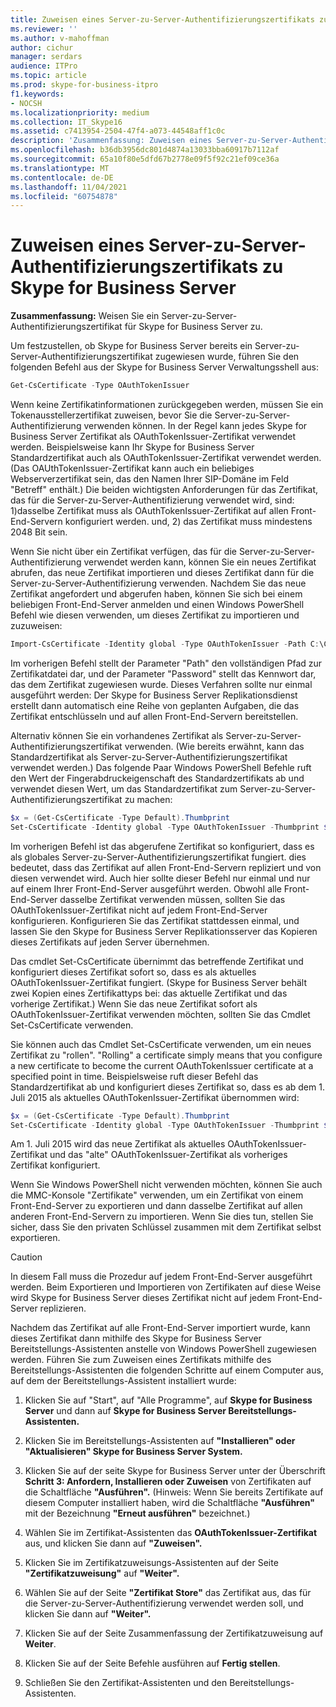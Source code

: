 ```yaml
---
title: Zuweisen eines Server-zu-Server-Authentifizierungszertifikats zu Skype for Business Server
ms.reviewer: ''
ms.author: v-mahoffman
author: cichur
manager: serdars
audience: ITPro
ms.topic: article
ms.prod: skype-for-business-itpro
f1.keywords:
- NOCSH
ms.localizationpriority: medium
ms.collection: IT_Skype16
ms.assetid: c7413954-2504-47f4-a073-44548aff1c0c
description: 'Zusammenfassung: Zuweisen eines Server-zu-Server-Authentifizierungszertifikats für Skype for Business Server.'
ms.openlocfilehash: b36db3956dc801d4874a13033bba60917b7112af
ms.sourcegitcommit: 65a10f80e5dfd67b2778e09f5f92c21ef09ce36a
ms.translationtype: MT
ms.contentlocale: de-DE
ms.lasthandoff: 11/04/2021
ms.locfileid: "60754878"
---
```

# <a name="assign-a-server-to-server-authentication-certificate-to-skype-for-business-server"></a>Zuweisen eines Server-zu-Server-Authentifizierungszertifikats zu Skype for Business Server
**Zusammenfassung:** Weisen Sie ein Server-zu-Server-Authentifizierungszertifikat für Skype for Business Server zu.
  
Um festzustellen, ob Skype for Business Server bereits ein Server-zu-Server-Authentifizierungszertifikat zugewiesen wurde, führen Sie den folgenden Befehl aus der Skype for Business Server Verwaltungsshell aus:
  
```PowerShell
Get-CsCertificate -Type OAuthTokenIssuer
```

Wenn keine Zertifikatinformationen zurückgegeben werden, müssen Sie ein Tokenausstellerzertifikat zuweisen, bevor Sie die Server-zu-Server-Authentifizierung verwenden können. In der Regel kann jedes Skype for Business Server Zertifikat als OAuthTokenIssuer-Zertifikat verwendet werden. Beispielsweise kann Ihr Skype for Business Server Standardzertifikat auch als OAuthTokenIssuer-Zertifikat verwendet werden. (Das OAUthTokenIssuer-Zertifikat kann auch ein beliebiges Webserverzertifikat sein, das den Namen Ihrer SIP-Domäne im Feld "Betreff" enthält.) Die beiden wichtigsten Anforderungen für das Zertifikat, das für die Server-zu-Server-Authentifizierung verwendet wird, sind: 1)dasselbe Zertifikat muss als OAuthTokenIssuer-Zertifikat auf allen Front-End-Servern konfiguriert werden. und, 2) das Zertifikat muss mindestens 2048 Bit sein.
  
Wenn Sie nicht über ein Zertifikat verfügen, das für die Server-zu-Server-Authentifizierung verwendet werden kann, können Sie ein neues Zertifikat abrufen, das neue Zertifikat importieren und dieses Zertifikat dann für die Server-zu-Server-Authentifizierung verwenden. Nachdem Sie das neue Zertifikat angefordert und abgerufen haben, können Sie sich bei einem beliebigen Front-End-Server anmelden und einen Windows PowerShell Befehl wie diesen verwenden, um dieses Zertifikat zu importieren und zuzuweisen:
  
```PowerShell
Import-CsCertificate -Identity global -Type OAuthTokenIssuer -Path C:\Certificates\ServerToServerAuth.pfx  -Password "P@ssw0rd"
```

Im vorherigen Befehl stellt der Parameter "Path" den vollständigen Pfad zur Zertifikatdatei dar, und der Parameter "Password" stellt das Kennwort dar, das dem Zertifikat zugewiesen wurde. Dieses Verfahren sollte nur einmal ausgeführt werden: Der Skype for Business Server Replikationsdienst erstellt dann automatisch eine Reihe von geplanten Aufgaben, die das Zertifikat entschlüsseln und auf allen Front-End-Servern bereitstellen.
  
Alternativ können Sie ein vorhandenes Zertifikat als Server-zu-Server-Authentifizierungszertifikat verwenden. (Wie bereits erwähnt, kann das Standardzertifikat als Server-zu-Server-Authentifizierungszertifikat verwendet werden.) Das folgende Paar Windows PowerShell Befehle ruft den Wert der Fingerabdruckeigenschaft des Standardzertifikats ab und verwendet diesen Wert, um das Standardzertifikat zum Server-zu-Server-Authentifizierungszertifikat zu machen:
  
```PowerShell
$x = (Get-CsCertificate -Type Default).Thumbprint
Set-CsCertificate -Identity global -Type OAuthTokenIssuer -Thumbprint $x
```

Im vorherigen Befehl ist das abgerufene Zertifikat so konfiguriert, dass es als globales Server-zu-Server-Authentifizierungszertifikat fungiert. dies bedeutet, dass das Zertifikat auf allen Front-End-Servern repliziert und von diesen verwendet wird. Auch hier sollte dieser Befehl nur einmal und nur auf einem Ihrer Front-End-Server ausgeführt werden. Obwohl alle Front-End-Server dasselbe Zertifikat verwenden müssen, sollten Sie das OAuthTokenIssuer-Zertifikat nicht auf jedem Front-End-Server konfigurieren. Konfigurieren Sie das Zertifikat stattdessen einmal, und lassen Sie den Skype for Business Server Replikationsserver das Kopieren dieses Zertifikats auf jeden Server übernehmen.
  
Das cmdlet Set-CsCertificate übernimmt das betreffende Zertifikat und konfiguriert dieses Zertifikat sofort so, dass es als aktuelles OAuthTokenIssuer-Zertifikat fungiert. (Skype for Business Server behält zwei Kopien eines Zertifikattyps bei: das aktuelle Zertifikat und das vorherige Zertifikat.) Wenn Sie das neue Zertifikat sofort als OAuthTokenIssuer-Zertifikat verwenden möchten, sollten Sie das Cmdlet Set-CsCertificate verwenden.
  
Sie können auch das Cmdlet Set-CsCertificate verwenden, um ein neues Zertifikat zu "rollen". "Rolling" a certificate simply means that you configure a new certificate to become the current OAuthTokenIssuer certificate at a specified point in time. Beispielsweise ruft dieser Befehl das Standardzertifikat ab und konfiguriert dieses Zertifikat so, dass es ab dem 1. Juli 2015 als aktuelles OAuthTokenIssuer-Zertifikat übernommen wird:
  
```PowerShell
$x = (Get-CsCertificate -Type Default).Thumbprint
Set-CsCertificate -Identity global -Type OAuthTokenIssuer -Thumbprint $x -EffectiveDate "7/1/2015" -Roll
```

Am 1. Juli 2015 wird das neue Zertifikat als aktuelles OAuthTokenIssuer-Zertifikat und das "alte" OAuthTokenIssuer-Zertifikat als vorheriges Zertifikat konfiguriert.
  
Wenn Sie Windows PowerShell nicht verwenden möchten, können Sie auch die MMC-Konsole "Zertifikate" verwenden, um ein Zertifikat von einem Front-End-Server zu exportieren und dann dasselbe Zertifikat auf allen anderen Front-End-Servern zu importieren. Wenn Sie dies tun, stellen Sie sicher, dass Sie den privaten Schlüssel zusammen mit dem Zertifikat selbst exportieren.
  
> [!CAUTION]
> In diesem Fall muss die Prozedur auf jedem Front-End-Server ausgeführt werden. Beim Exportieren und Importieren von Zertifikaten auf diese Weise wird Skype for Business Server dieses Zertifikat nicht auf jedem Front-End-Server replizieren. 
  
Nachdem das Zertifikat auf alle Front-End-Server importiert wurde, kann dieses Zertifikat dann mithilfe des Skype for Business Server Bereitstellungs-Assistenten anstelle von Windows PowerShell zugewiesen werden. Führen Sie zum Zuweisen eines Zertifikats mithilfe des Bereitstellungs-Assistenten die folgenden Schritte auf einem Computer aus, auf dem der Bereitstellungs-Assistent installiert wurde:
  
1. Klicken Sie auf "Start", auf "Alle Programme", auf **Skype for Business Server** und dann auf **Skype for Business Server Bereitstellungs-Assistenten.**
    
2. Klicken Sie im Bereitstellungs-Assistenten auf **"Installieren" oder "Aktualisieren" Skype for Business Server System.**
    
3. Klicken Sie auf der seite Skype for Business Server unter der Überschrift **Schritt 3: Anfordern, Installieren oder Zuweisen** von Zertifikaten auf die Schaltfläche **"Ausführen".** (Hinweis: Wenn Sie bereits Zertifikate auf diesem Computer installiert haben, wird die Schaltfläche **"Ausführen"** mit der Bezeichnung **"Erneut ausführen"** bezeichnet.)
    
4. Wählen Sie im Zertifikat-Assistenten das **OAuthTokenIssuer-Zertifikat** aus, und klicken Sie dann auf **"Zuweisen".**
    
5. Klicken Sie im Zertifikatzuweisungs-Assistenten auf der Seite **"Zertifikatzuweisung"** auf **"Weiter".**
    
6. Wählen Sie auf der Seite **"Zertifikat Store"** das Zertifikat aus, das für die Server-zu-Server-Authentifizierung verwendet werden soll, und klicken Sie dann auf **"Weiter".**
    
7. Klicken Sie auf der Seite Zusammenfassung der Zertifikatzuweisung auf **Weiter**.
    
8. Klicken Sie auf der Seite Befehle ausführen auf **Fertig stellen**.
    
9. Schließen Sie den Zertifikat-Assistenten und den Bereitstellungs-Assistenten.
    

